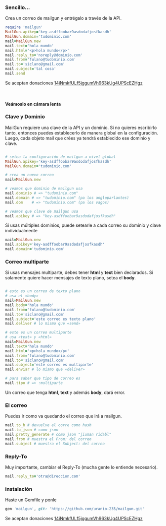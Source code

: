 ### Sencillo...

Crea un correo de mailgun y entrégalo a través de la API.

```ruby
require 'mailgun'
MailGun.apikey='key-asdffoobar9asdodafjosfkasdh'
MailGun.domain='tudominio.com'
mail=MailGun.new
mail.text='hola mundo'
mail.html='<p>hola mundo</p>'
mail.reply_to='noreply@dominio.com'
mail.from='fulano@tudominio.com'
mail.to='siclano@gmail.com'
mail.subject='tal cosa'
mail.send
```

Se aceptan donaciones [14iNmkfULf5jggumVh963kUg4UPScEZHgz](https://blockchain.info/address/14iNmkfULf5jggumVh963kUg4UPScEZHgz)

<br>

#### Veámoslo en cámara lenta

### Clave y Dominio

MailGun requiere una clave de la API y un dominio. Si no quieres escribirlo tanto, entonces puedes establecerlo de manera global en la configuración. Luego, cada objeto mail que crées ya tendrá establecido ese dominio y clave.

```ruby

# setea la configuración de mailgun a nivel global
MailGun.apikey='key-asdffoobar9asdodafjosfkasdh'
MailGun.domain='tudominio.com'

# crea un nuevo correo
mail=MailGun.new

# veamos que dominio de mailgun usa
mail.dominio # => "tudominio.com"
mail.domain # => "tudominio.com" (pa los angloparlantes)
mail.dom    # => "tudominio.com" (pa los vagos)

# veamos que clave de mailgun usa
mail.apikey # => "key-asdffoobar9asdodafjosfkasdh"
```

Si usas múltiples dominios, puede setearle a cada correo su dominio y clave individualmente

```ruby
mail=MailGun.new
mail.apikey='key-asdffoobar9asdodafjosfkasdh'
mail.domain='tudominio.com'
```

### Correo multiparte

Si usas mensajes multiparte, debes tener **html** y **text** bien declarados. Si solamente quiere hacer mensajes de texto plano, setea el **body**.


```ruby

# esto es un correo de texto plano
# usa el «body»
mail=MailGun.new
mail.body='hola mundo'
mail.from='fulano@tudominio.com'
mail.to='siclano@gmail.com'
mail.subject='este correo es texto plano'
mail.deliver # lo mismo que «send»

# este es un correo multiparte
# usa «text» y «html»
mail=MailGun.new
mail.text='hola mundo'
mail.html='<p>hola mundo</p>'
mail.from='fulano@tudominio.com'
mail.to='siclano@gmail.com'
mail.subject='este correo es multiparte'
mail.enviar # lo mismo que «deliver»

# para saber que tipo de correo es
mail.tipo # => :multiparte


```

Un correo que tenga **html**, **text** y además **body**, dará error.

### El correo

Puedes ir como va quedando el correo que irá a mailgun.

```ruby
mail.to_h # devuelve el corre como hash
mail.to_json # como json
mail.pretty_generate # como json "jiuman rídabl"
mail.from # muestra el From: del correo
mail.subject # muestra el Subject: del correo
```

### Reply-To

Muy importante, cambiar el Reply-To (mucha gente lo entiende necesario).

```ruby
mail.reply_to='otra@direccion.com'
```

### instalación

Haste un Gemfile y ponle

```ruby
gem 'mailgun', git: 'https://github.com/uranio-235/mailgun.git'
```

Se aceptan donaciones [14iNmkfULf5jggumVh963kUg4UPScEZHgz](https://blockchain.info/address/14iNmkfULf5jggumVh963kUg4UPScEZHgz)
